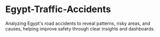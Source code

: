 # Egypt-Traffic-Accidents
Analyzing Egypt's road accidents to reveal patterns, risky areas, and causes, helping improve safety through clear insights and dashboards.
